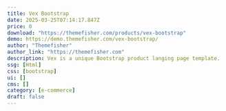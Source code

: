 ```yaml
---
title: Vex Bootstrap
date: 2025-03-25T07:14:17.847Z
price: 0
download: "https://themefisher.com/products/vex-bootstrap"
demo: https://demo.themefisher.com/vex-bootstrap/
author: "Themefisher"
author_link: "https://themefisher.com"
description: Vex is a unique Bootstrap product langing page template.
ssg: [Html]
css: [bootstrap]
ui: []
cms: []
category: [e-commerce]
draft: false
---
```


